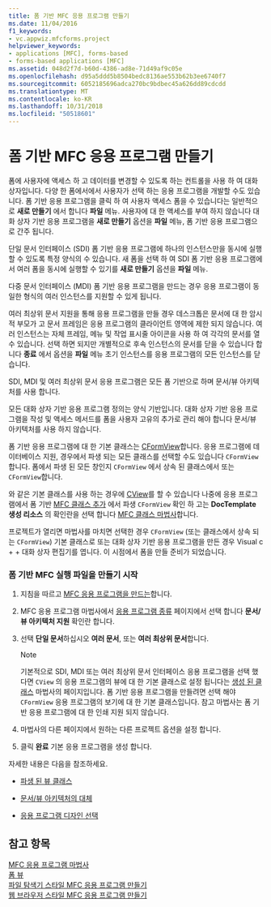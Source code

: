 ```yaml
---
title: 폼 기반 MFC 응용 프로그램 만들기
ms.date: 11/04/2016
f1_keywords:
- vc.appwiz.mfcforms.project
helpviewer_keywords:
- applications [MFC], forms-based
- forms-based applications [MFC]
ms.assetid: 048d2f7d-b60d-4386-ad8e-71d49af9c05e
ms.openlocfilehash: d95a5ddd5b8504bedc8136ae553b62b3ee6740f7
ms.sourcegitcommit: 6052185696adca270bc9bdbec45a626dd89cdcdd
ms.translationtype: MT
ms.contentlocale: ko-KR
ms.lasthandoff: 10/31/2018
ms.locfileid: "50518601"
---
```

# <a name="creating-a-forms-based-mfc-application"></a>폼 기반 MFC 응용 프로그램 만들기

폼에 사용자에 액세스 하 고 데이터를 변경할 수 있도록 하는 컨트롤을 사용 하 여 대화 상자입니다. 다양 한 폼에서에서 사용자가 선택 하는 응용 프로그램을 개발할 수도 있습니다. 폼 기반 응용 프로그램을 클릭 하 여 사용자 액세스 폼을 수 있습니다는 일반적으로 **새로 만들기** 에서 합니다 **파일** 메뉴. 사용자에 대 한 액세스를 부여 하지 않습니다 대화 상자 기반 응용 프로그램을 **새로 만들기** 옵션을 **파일** 메뉴, 폼 기반 응용 프로그램으로 간주 됩니다.

단일 문서 인터페이스 (SDI) 폼 기반 응용 프로그램에 하나의 인스턴스만을 동시에 실행할 수 있도록 특정 양식의 수 있습니다. 새 폼을 선택 하 여 SDI 폼 기반 응용 프로그램에서 여러 폼을 동시에 실행할 수 있기를 **새로 만들기** 옵션을 **파일** 메뉴.

다중 문서 인터페이스 (MDI) 폼 기반 응용 프로그램을 만드는 경우 응용 프로그램이 동일한 형식의 여러 인스턴스를 지원할 수 있게 됩니다.

여러 최상위 문서 지원을 통해 응용 프로그램을 만들 경우 데스크톱은 문서에 대 한 암시적 부모가 고 문서 프레임은 응용 프로그램의 클라이언트 영역에 제한 되지 않습니다. 여러 인스턴스는 자체 프레임, 메뉴 및 작업 표시줄 아이콘을 사용 하 여 각각의 문서를 열 수 있습니다. 선택 하면 되지만 개별적으로 후속 인스턴스의 문서를 닫을 수 있습니다 합니다 **종료** 에서 옵션을 **파일** 메뉴 초기 인스턴스를 응용 프로그램의 모든 인스턴스를 닫습니다.

SDI, MDI 및 여러 최상위 문서 응용 프로그램은 모든 폼 기반으로 하며 문서/뷰 아키텍처를 사용 합니다.

모든 대화 상자 기반 응용 프로그램 정의는 양식 기반입니다. 대화 상자 기반 응용 프로그램을 작성 및 액세스 메서드를 폼을 사용자 고유의 추가로 관리 해야 합니다 문서/뷰 아키텍처를 사용 하지 않습니다.

폼 기반 응용 프로그램에 대 한 기본 클래스는 [CFormView](../../mfc/reference/cformview-class.md)합니다. 응용 프로그램에 데이터베이스 지원, 경우에서 파생 되는 모든 클래스를 선택할 수도 있습니다 `CFormView`합니다. 폼에서 파생 된 모든 창인지 `CFormView` 에서 상속 된 클래스에서 또는 `CFormView`합니다.

와 같은 기본 클래스를 사용 하는 경우에 [CView](../../mfc/reference/cview-class.md)를 할 수 있습니다 나중에 응용 프로그램에서 폼 기반 [MFC 클래스 추가](../../mfc/reference/adding-an-mfc-class.md) 에서 파생 `CFormView` 확인 하 고는 **DocTemplate 생성 리소스** 의 확인란을 선택 합니다 [MFC 클래스 마법사](../../mfc/reference/document-template-strings-mfc-add-class-wizard.md)합니다.

프로젝트가 열리면 마법사를 마치면 선택한 경우 `CFormView` (또는 클래스에서 상속 되는 `CFormView`) 기본 클래스로 또는 대화 상자 기반 응용 프로그램을 만든 경우 Visual c + + 대화 상자 편집기를 엽니다. 이 시점에서 폼을 만들 준비가 되었습니다.

### <a name="to-begin-creating-a-forms-based-mfc-executable"></a>폼 기반 MFC 실행 파일을 만들기 시작

1. 지침을 따르고 [MFC 응용 프로그램을 만드는](../../mfc/reference/creating-an-mfc-application.md)합니다.

1. MFC 응용 프로그램 마법사에서 [응용 프로그램 종류](../../mfc/reference/application-type-mfc-application-wizard.md) 페이지에서 선택 합니다 **문서/뷰 아키텍처 지원** 확인란 합니다.

1. 선택 **단일 문서**하십시오 **여러 문서**, 또는 **여러 최상위 문서**합니다.

    > [!NOTE]
    >  기본적으로 SDI, MDI 또는 여러 최상위 문서 인터페이스 응용 프로그램을 선택 했다면 `CView` 의 응용 프로그램의 뷰에 대 한 기본 클래스로 설정 됩니다는 [생성 된 클래스](../../mfc/reference/generated-classes-mfc-application-wizard.md) 마법사의 페이지입니다. 폼 기반 응용 프로그램을 만들려면 선택 해야 `CFormView` 응용 프로그램의 보기에 대 한 기본 클래스입니다. 참고 마법사는 폼 기반 응용 프로그램에 대 한 인쇄 지원 되지 않습니다.

1. 마법사의 다른 페이지에서 원하는 다른 프로젝트 옵션을 설정 합니다.

1. 클릭 **완료** 기본 응용 프로그램을 생성 합니다.

자세한 내용은 다음을 참조하세요.

- [파생 된 뷰 클래스](../../mfc/derived-view-classes-available-in-mfc.md)

- [문서/뷰 아키텍처의 대체](../../mfc/alternatives-to-the-document-view-architecture.md)

- [응용 프로그램 디자인 선택](../../mfc/application-design-choices.md)

## <a name="see-also"></a>참고 항목

[MFC 응용 프로그램 마법사](../../mfc/reference/mfc-application-wizard.md)<br/>
[폼 뷰](../../mfc/form-views-mfc.md)<br/>
[파일 탐색기 스타일 MFC 응용 프로그램 만들기](../../mfc/reference/creating-a-file-explorer-style-mfc-application.md)<br/>
[웹 브라우저 스타일 MFC 응용 프로그램 만들기](../../mfc/reference/creating-a-web-browser-style-mfc-application.md)

